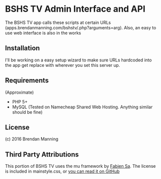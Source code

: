 # BSHS TV Admin Interface and API
The BSHS TV app calls these scripts at certain URLs (apps.brendanmanning.com/bshstv/<api file name>.php?arguments=arg). Also, an easy to use web interface is also in the works

## Installation
I'll be working on a easy setup wizard to make sure URLs hardcoded into the app get replace with wherever you set this server up.

## Requirements
(Approximate)
* PHP 5+
* MySQL
(Tested on Namecheap Shared Web Hosting. Anything similar should be fine)

## License
(c) 2016 Brendan Manning

## Third Party Attributions
This portion of BSHS TV uses the mu framework by [Fabien Sa](https://github.com/BafS/). The license is included in mainstyle.css, or [you can read it on GitHub](https://github.com/BafS/mu/blob/gh-pages/LICENSE)
